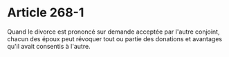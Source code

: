 # Article 268-1

Quand le divorce est prononcé sur demande acceptée par l'autre conjoint, chacun des époux peut révoquer tout ou partie des donations et avantages qu'il avait consentis à l'autre.
